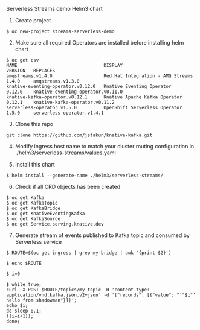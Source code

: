 Serverless Streams demo Helm3 chart

1. Create project

```
$ oc new-project streams-serverless-demo
```

2. Make sure all required Operators are installed before installing helm chart

```
$ oc get csv
NAME                                DISPLAY                             VERSION   REPLACES                          
amqstreams.v1.4.0                   Red Hat Integration - AMQ Streams   1.4.0     amqstreams.v1.3.0                   
knative-eventing-operator.v0.12.0   Knative Eventing Operator           0.12.0    knative-eventing-operator.v0.11.0   
knative-kafka-operator.v0.12.1      Knative Apache Kafka Operator       0.12.1    knative-kafka-operator.v0.11.2      
serverless-operator.v1.5.0          OpenShift Serverless Operator       1.5.0     serverless-operator.v1.4.1          
```
3. Clone this repo 

```
git clone https://github.com/jstakun/knative-kafka.git
```

4. Modify ingress host name to match your cluster routing configuration in ./helm3/serverless-streams/values.yaml

5. Install this chart

```
$ helm install --generate-name ./helm3/serverless-streams/
```
6. Check if all CRD objects has been created 

```
$ oc get Kafka
$ oc get KafkaTopic
$ oc get KafkaBridge
$ oc get KnativeEventingKafka
$ oc get KafkaSource
$ oc get Service.serving.knative.dev
```
7. Generate stream of events published to Kafka topic and consumed by Serverless service

```
$ ROUTE=$(oc get ingress | grep my-bridge | awk '{print $2}')

$ echo $ROUTE 

$ i=0

$ while true; 
curl -X POST $ROUTE/topics/my-topic -H 'content-type: application/vnd.kafka.json.v2+json' -d '{"records": [{"value": "'"$i"' hello from shadowman"}]}'; 
echo $i;    
do sleep 0.1;  
((i=i+1)); 
done;
```
